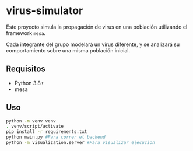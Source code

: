 # virus-simulator
 
Este proyecto simula la propagación de virus en una población utilizando el framework `mesa`.

Cada integrante del grupo modelará un virus diferente, y se analizará su comportamiento sobre una misma población inicial.

## Requisitos

- Python 3.8+
- mesa

## Uso

```bash
python -m venv venv
. venv/script/activate
pip install -r requirements.txt
python main.py #Para correr el backend
python -m visualization.server #Para visualizar ejecucion